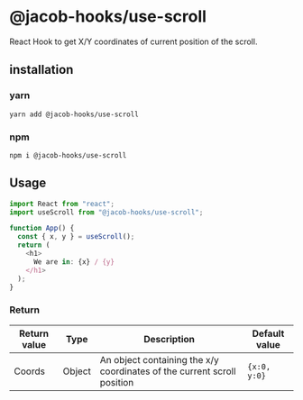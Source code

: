 # @jacob-hooks/use-scroll

React Hook to get X/Y coordinates of current position of the scroll.

## installation

### yarn

`yarn add @jacob-hooks/use-scroll`

### npm

`npm i @jacob-hooks/use-scroll`

## Usage

```js
import React from "react";
import useScroll from "@jacob-hooks/use-scroll";

function App() {
  const { x, y } = useScroll();
  return (
    <h1>
      We are in: {x} / {y}
    </h1>
  );
}
```

### Return

| Return value | Type   | Description                                                             | Default value |
| ------------ | ------ | ----------------------------------------------------------------------- | ------------- |
| Coords       | Object | An object containing the x/y coordinates of the current scroll position | `{x:0, y:0}`  |
